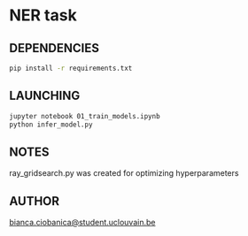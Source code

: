 # NER task
## DEPENDENCIES

```bash
pip install -r requirements.txt
```

## LAUNCHING
```bash
jupyter notebook 01_train_models.ipynb
python infer_model.py
```

## NOTES
ray_gridsearch.py was created for optimizing hyperparameters

## AUTHOR
bianca.ciobanica@student.uclouvain.be
